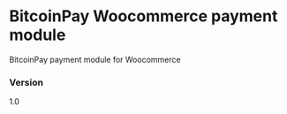 # BitcoinPay Woocommerce payment module

BitcoinPay payment module for Woocommerce

### Version
1.0
